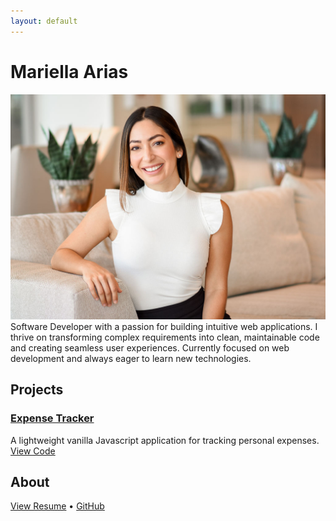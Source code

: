 ```yaml
---
layout: default
---
```


# Mariella Arias
![Mariella Arias](assets/images/profile-photo.jpg)  
Software Developer with a passion for building intuitive web applications. I thrive on transforming complex requirements into clean, maintainable code and creating seamless user experiences. Currently focused on web development and always eager to learn new technologies.

## Projects

### [Expense Tracker](/projects/expense-tracker.md)
A lightweight vanilla Javascript application for tracking personal expenses. 
[View Code](https://github.com/Mariella-Arias/expense-tracker)


## About


[View Resume](link-to-resume) • [GitHub](https://github.com/mariella-arias)
